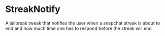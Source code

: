 # StreakNotify
A jailbreak tweak that notifies the user when a snapchat streak is about to end and how much time one has to respond before the streak will end
